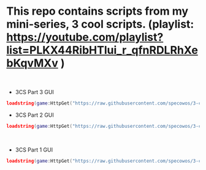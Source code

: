 # This repo contains scripts from my mini-series, 3 cool scripts. (playlist: https://youtube.com/playlist?list=PLKX44RibHTlui_r_qfnRDLRhXebKqvMXv )
<br/>

- 3CS Part 3 GUI <br/>
```lua
loadstring(game:HttpGet("https://raw.githubusercontent.com/specowos/3-cool-scripts-repo/main/(3sc)%20part%203/GUI.lua"))()
```

- 3CS Part 2 GUI <br/>

```lua
loadstring(game:HttpGet("https://raw.githubusercontent.com/specowos/3-cool-scripts-repo/main/(3cs)%20part%202/GUI.lua"))()
```
<br/>

- 3CS Part 1 GUI <br/>

```lua
loadstring(game:HttpGet("https://raw.githubusercontent.com/specowos/3-cool-scripts-repo/main/(3cs)%20part%201/GUI.lua"))()
```
<br/>
